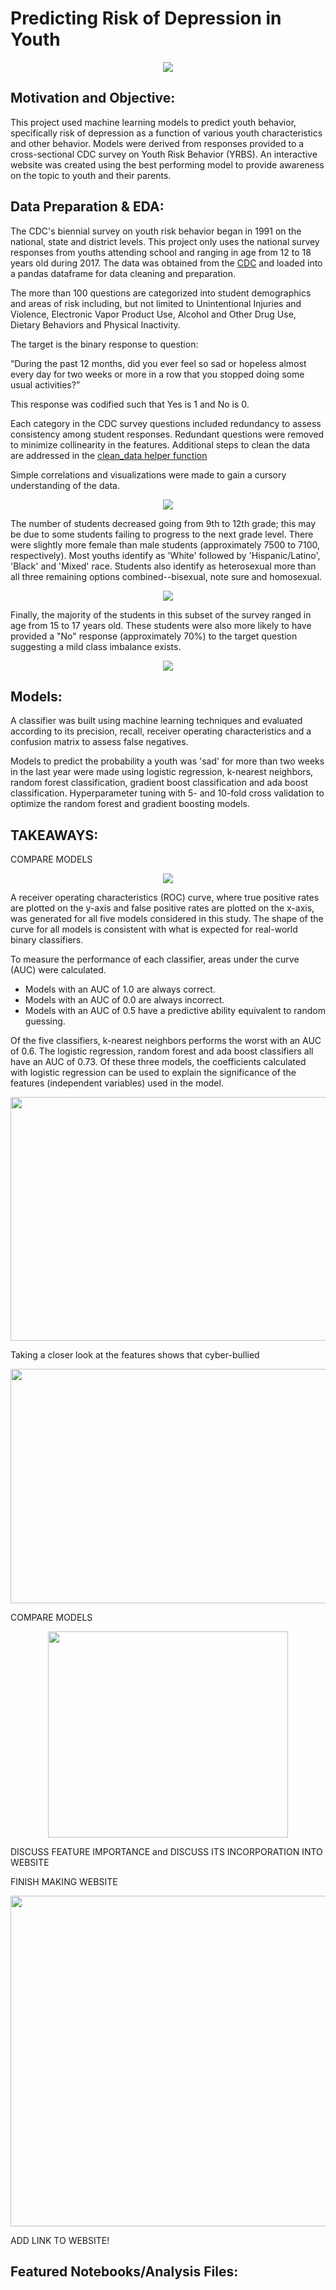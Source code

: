 # Predicting Risk of Depression in Youth
<p align="center">
  <img src="https://github.com/nlt-python/youth_behavioral_risk/blob/master/images/smiley.png">
</p>


## Motivation and Objective:

This project used machine learning models to predict youth behavior, specifically risk of depression as a function of various youth characteristics and other behavior. Models were derived from responses provided to a cross-sectional CDC survey on Youth Risk Behavior (YRBS). An interactive website was created using the best performing model to provide awareness on the topic to youth and their parents.



## Data Preparation & EDA:

The CDC's biennial survey on youth risk behavior began in 1991 on the national, state and district levels. This project only uses the national survey responses from youths attending school and ranging in age from 12 to 18 years old during 2017. The data was obtained from the [CDC](https://www.cdc.gov/healthyyouth/data/yrbs/data.htm) and loaded into a pandas dataframe for data cleaning and preparation.

The more than 100 questions are categorized into student demographics and areas of risk including, but not limited to Unintentional Injuries and Violence, Electronic Vapor Product Use, Alcohol and Other Drug Use, Dietary Behaviors and Physical Inactivity.

The target is the binary response to question:

“During the past 12 months, did you ever feel so sad or hopeless almost every day for two weeks or more in a row that you stopped doing some usual activities?”

This response was codified such that Yes is 1 and No is 0.


Each category in the CDC survey questions included redundancy to assess consistency among student responses. Redundant questions were removed to minimize collinearity in the features. Additional steps to clean the data are addressed in the [clean_data helper function](src/helpers.py) 



Simple correlations and visualizations were made to gain a cursory understanding of the data.

<p align="center">
  <img src="images/grade_gender.png">
</p>


The number of students decreased going from 9th to 12th grade; this may be due to some students failing to progress  to the next grade level. There were slightly more female than male students (approximately 7500 to 7100, respectively). Most youths identify as 'White' followed by 'Hispanic/Latino', 'Black' and 'Mixed' race. Students also identify as heterosexual more than all three remaining options combined--bisexual, note sure and homosexual.


<p align="center">
  <img src="images/race_sexid.png">
</p>


Finally, the majority of the students in this subset of the survey ranged in age from 15 to 17 years old. These students were also more likely to have provided a "No" response (approximately 70%) to the target question suggesting a mild class imbalance exists.


<p align="center">
  <img src="images/age_sad.png">
</p>



## Models:

A classifier was built using machine learning techniques and evaluated according to its precision, recall, receiver operating characteristics and a confusion matrix to assess false negatives.

Models to predict the probability a youth was 'sad' for more than two weeks in the last year were made using logistic regression, k-nearest neighbors, random forest classification, gradient boost classification and ada boost classification.  Hyperparameter tuning with 5- and 10-fold cross validation to optimize the random forest and gradient boosting models. 


## TAKEAWAYS:


COMPARE MODELS


<p align="center">
  <img src="images/metrics_1.PNG">
</p>



A receiver operating characteristics (ROC) curve, where true positive rates are plotted on the y-axis and false positive rates are plotted on the x-axis, was generated for all five models considered in this study. The shape of the curve for all models is consistent with what is expected for real-world binary classifiers.

To measure the performance of each classifier, areas under the curve (AUC) were calculated.

- Models with an AUC of 1.0 are always correct. 
- Models with an AUC of 0.0 are always incorrect.
- Models with an AUC of 0.5 have a predictive ability equivalent to random guessing.

Of the five classifiers, k-nearest neighbors performs the worst with an AUC of 0.6. The logistic regression, random forest and ada boost classifiers all have an AUC of 0.73. Of these three models, the coefficients calculated with logistic regression can be used to explain the significance of the features (independent variables) used in the model.


<p align="center">
  <img width="626" height="390" src="images/roc.PNG">
</p>


Taking a closer look at the features shows that cyber-bullied



<p align="center">
  <img width="696" height="375.3" src="images/features.PNG">
</p>





COMPARE MODELS


<p align="center">
  <img width="383.3" height="329.3" src="images/confusion_matrix.PNG">
</p>


DISCUSS FEATURE IMPORTANCE and DISCUSS ITS INCORPORATION INTO WEBSITE

FINISH MAKING WEBSITE


<p align="center">
  <img width="960" height="529" src="images/sample_1.png">
</p>


ADD LINK TO WEBSITE!


## Featured Notebooks/Analysis Files:
